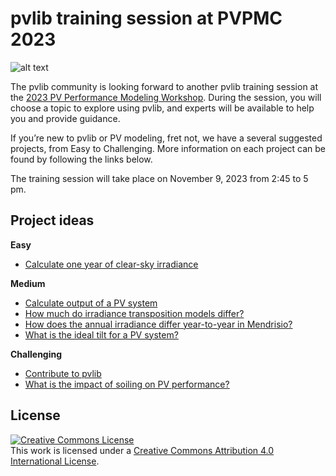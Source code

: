 # pvlib training session at PVPMC 2023
![alt text](_static/PVLib_PVPMCLogo.png)

The pvlib community is looking forward to another pvlib training session at the [2023 PV Performance Modeling Workshop](https://pvpmc.sandia.gov/resources-and-events/events/). During the session, you will choose a topic to explore using pvlib, and experts will be available to help you and provide guidance.

If you’re new to pvlib or PV modeling, fret not, we have a several suggested projects, from Easy to Challenging. More information on each project can be found by following the links below.

The training session will take place on November 9, 2023 from 2:45 to 5 pm.

## Project ideas

**Easy**
- [Calculate one year of clear-sky irradiance](https://github.com/PVSC-Python-Tutorials/PVPMC_SUPSI_2023/discussions/6)

**Medium**
- [Calculate output of a PV system](https://github.com/PVSC-Python-Tutorials/PVPMC_SUPSI_2023/discussions/7)
- [How much do irradiance transposition models differ?](https://github.com/PVSC-Python-Tutorials/PVPMC_SUPSI_2023/discussions/3)
- [How does the annual irradiance differ year-to-year in Mendrisio?](https://github.com/PVSC-Python-Tutorials/PVPMC_SUPSI_2023/discussions/4)
- [What is the ideal tilt for a PV system?](https://github.com/PVSC-Python-Tutorials/PVPMC_SUPSI_2023/discussions/2)

**Challenging**
- [Contribute to pvlib](https://github.com/PVSC-Python-Tutorials/PVPMC_SUPSI_2023/discussions/5)
- [What is the impact of soiling on PV performance?](https://github.com/PVSC-Python-Tutorials/PVPMC_SUPSI_2023/discussions/1)

## License
<a rel="license" href="http://creativecommons.org/licenses/by/4.0/"><img alt="Creative Commons License" style="border-width:0" src="https://i.creativecommons.org/l/by/4.0/88x31.png" /></a><br />This work is licensed under a <a rel="license" href="http://creativecommons.org/licenses/by/4.0/">Creative Commons Attribution 4.0 International License</a>.
